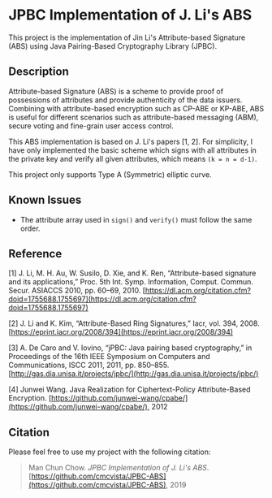 # JPBC Implementation of J. Li's ABS
This project is the implementation of Jin Li's Attribute-based Signature (ABS) using Java Pairing-Based Cryptography Library (JPBC).


## Description
Attribute-based Signature (ABS) is a scheme to provide proof of possessions of attributes and provide authenticity of the data issuers. Combining with attribute-based encryption such as CP-ABE or KP-ABE, ABS is useful for different scenarios such as attribute-based messaging (ABM), secure voting and fine-grain user access control.

This ABS implementation is based on J. Li's papers [1, 2]. For simplicity, I have only implemented the basic scheme which signs with all attributes in the private key and verify all given attributes, which means `(k = n = d-1)`.

This project only supports Type A (Symmetric) elliptic curve.

## Known Issues
- The attribute array used in `sign()` and `verify()` must follow the same order.


## Reference
[1] J. Li, M. H. Au, W. Susilo, D. Xie, and K. Ren, “Attribute-based signature and its applications,” Proc. 5th Int. Symp. Information, Comput. Commun. Secur. ASIACCS 2010, pp. 60–69, 2010. [https://dl.acm.org/citation.cfm?doid=1755688.1755697](https://dl.acm.org/citation.cfm?doid=1755688.1755697)

[2] J. Li and K. Kim, “Attribute-Based Ring Signatures,” Iacr, vol. 394, 2008. [https://eprint.iacr.org/2008/394](https://eprint.iacr.org/2008/394)

[3] A. De Caro and V. Iovino, “jPBC: Java pairing based cryptography,” in Proceedings of the 16th IEEE Symposium on Computers and Communications, ISCC 2011, 2011, pp. 850–855. [http://gas.dia.unisa.it/projects/jpbc/](http://gas.dia.unisa.it/projects/jpbc/)

[4] Junwei Wang. Java Realization for Ciphertext-Policy Attribute-Based Encryption. [https://github.com/junwei-wang/cpabe/](https://github.com/junwei-wang/cpabe/), 2012


## Citation
Please feel free to use my project with the following citation:
> Man Chun Chow. _JPBC Implementation of J. Li's ABS_. [https://github.com/cmcvista/JPBC-ABS](https://github.com/cmcvista/JPBC-ABS), 2019

